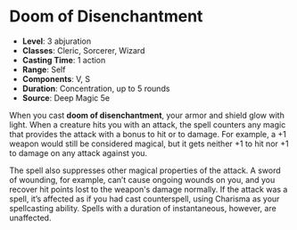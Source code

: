 # Doom of Disenchantment

- **Level**: 3 abjuration
- **Classes**: Cleric, Sorcerer, Wizard
- **Casting Time**: 1 action
- **Range**: Self
- **Components**: V, S
- **Duration**: Concentration, up to 5 rounds
- **Source**: Deep Magic 5e

When you cast **doom of disenchantment**, your armor and shield glow with light. When a creature hits you with an attack, the spell counters any magic that provides the attack with a bonus to hit or to damage. For example, a +1 weapon would still be considered magical, but it gets neither +1 to hit nor +1 to damage on any attack against you.

The spell also suppresses other magical properties of the attack. A sword of wounding, for example, can’t cause ongoing wounds on you, and you recover hit points lost to the weapon's damage normally. If the attack was a spell, it’s affected as if you had cast counterspell, using Charisma as your spellcasting ability. Spells with a duration of instantaneous, however, are unaffected.

